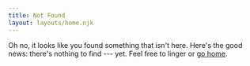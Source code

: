```yaml
---
title: Not Found
layout: layouts/home.njk
---
```


Oh no, it looks like you found something that isn't here. Here's the good news: there's nothing to find --- yet. Feel free to linger or [go home](/).
